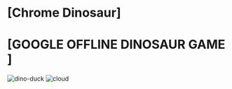 # [Chrome Dinosaur]

# [GOOGLE OFFLINE DINOSAUR GAME ]
![dino-duck](https://github.com/user-attachments/assets/f1d3b780-4835-4883-8e94-25b00332a23a)
![cloud](https://github.com/user-attachments/assets/57715990-977a-4338-a701-b6fe68080862)
